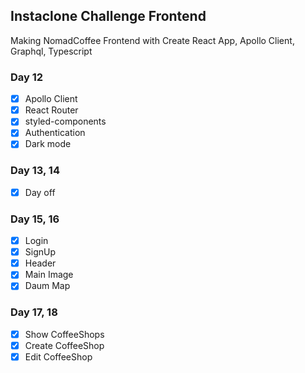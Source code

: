 ## Instaclone Challenge Frontend

Making NomadCoffee Frontend with Create React App, Apollo Client, Graphql, Typescript

### Day 12
- [x] Apollo Client
- [x] React Router
- [x] styled-components
- [x] Authentication
- [x] Dark mode

### Day 13, 14
- [x] Day off

### Day 15, 16
- [x] Login
- [x] SignUp
- [x] Header
- [x] Main Image
- [x] Daum Map

### Day 17, 18
- [x] Show CoffeeShops
- [x] Create CoffeeShop
- [x] Edit CoffeeShop
